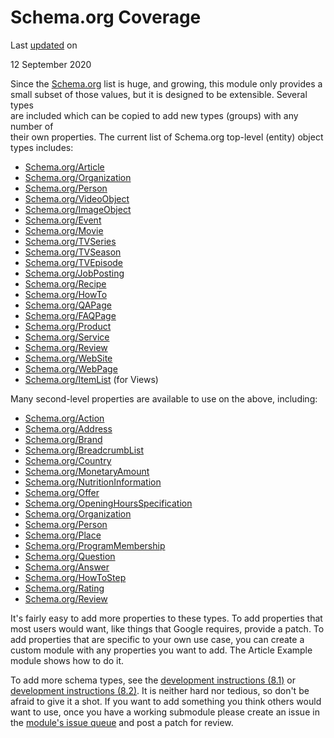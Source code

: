 # Schema.org Coverage

Last [updated](/node/2942670/discuss) on

12 September 2020

Since the [Schema.org](https://schema.org/) list is huge, and growing, this module only provides a  
small subset of those values, but it is designed to be extensible. Several types  
are included which can be copied to add new types (groups) with any number of  
their own properties. The current list of Schema.org top-level (entity) object types includes:

*   [Schema.org/Article](https://schema.org/Article)
*   [Schema.org/Organization](https://schema.org/Organization)
*   [Schema.org/Person](https://schema.org/Person)
*   [Schema.org/VideoObject](https://schema.org/VideoObject)
*   [Schema.org/ImageObject](https://schema.org/ImageObject)
*   [Schema.org/Event](https://schema.org/Event)
*   [Schema.org/Movie](https://schema.org/Movie)
*   [Schema.org/TVSeries](https://schema.org/TVSeries)
*   [Schema.org/TVSeason](https://schema.org/TVSeason)
*   [Schema.org/TVEpisode](https://schema.org/TVEpisode)
*   [Schema.org/JobPosting](https://schema.org/JobPosting)
*   [Schema.org/Recipe](https://schema.org/Recipe)
*   [Schema.org/HowTo](https://schema.org/HowTo)
*   [Schema.org/QAPage](https://schema.org/QAPage)
*   [Schema.org/FAQPage](https://schema.org/FAQPage)
*   [Schema.org/Product](https://schema.org/Product)
*   [Schema.org/Service](https://schema.org/Service)
*   [Schema.org/Review](https://schema.org/Review)
*   [Schema.org/WebSite](https://schema.org/WebSite)
*   [Schema.org/WebPage](https://schema.org/WebPage)
*   [Schema.org/ItemList](https://schema.org/ItemList) (for Views)

Many second-level properties are available to use on the above, including:

*   [Schema.org/Action](https://schema.org/Action)
*   [Schema.org/Address](https://schema.org/Address)
*   [Schema.org/Brand](https://schema.org/Brand)
*   [Schema.org/BreadcrumbList](https://schema.org/BreadcrumbList)
*   [Schema.org/Country](https://schema.org/Country)
*   [Schema.org/MonetaryAmount](https://schema.org/MonetaryAmount)
*   [Schema.org/NutritionInformation](https://schema.org/NutritionInformation)
*   [Schema.org/Offer](https://schema.org/Offer)
*   [Schema.org/OpeningHoursSpecification](https://schema.org/OpeningHoursSpecification)
*   [Schema.org/Organization](https://schema.org/Organization)
*   [Schema.org/Person](https://schema.org/Person)
*   [Schema.org/Place](https://schema.org/Place)
*   [Schema.org/ProgramMembership](https://schema.org/ProgramMembership)
*   [Schema.org/Question](https://schema.org/Question)
*   [Schema.org/Answer](https://schema.org/Answer)
*   [Schema.org/HowToStep](https://schema.org/HowToStep)
*   [Schema.org/Rating](https://schema.org/Rating)
*   [Schema.org/Review](https://schema.org/Rating)

It's fairly easy to add more properties to these types. To add properties that most users would want, like things that Google requires, provide a patch. To add properties that are specific to your own use case, you can create a custom module with any properties you want to add. The Article Example module shows how to do it.

To add more schema types, see the [development instructions (8.1)](https://www.drupal.org/docs/8/modules/schemaorg-metatag/developer-instructions) or [development instructions (8.2)](https://www.drupal.org/docs/contributed-modules/schemaorg-metatag/developer-instructions-for-82-branch). It is neither hard nor tedious, so don't be afraid to give it a shot. If you want to add something you think others would want to use, once you have a working submodule please create an issue in the [module's issue queue](https://www.drupal.org/project/issues/schema_metatag?categories=All) and post a patch for review.